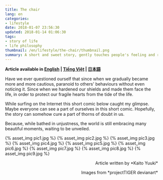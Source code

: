 ```yaml
---
title: The chair
lang: en
categories:
- lifestyle
date: 2018-01-07 23:56:30
updated: 2018-01-14 01:06:30
tags: 
- story of life
- life philosophy
thumbnail: /en/lifestyle/the-chair/thumbnail.png
summary: A short and sweet story, gently touches people's feeling and reminds them that the world is not only filled by negative thoughts and intentions. 
---
```


**Article available in [English](https://tsukie.com/en/lifestyle/the-chair/) | [Tiếng Việt](https://tsukie.com/vi/cuoc-song/cai-ghe/) | [日本語](https://tsukie.com/ja/jinsei-seikatsu/isu-monogatari/)**

Have we ever questioned ourself that since when we gradually became more and more cautious, paranoid to others' behaviours without even noticing it. Since when we hardened our shields and made them face the life, in order to protect our fragile hearts from the tide of the life.  

While surfing on the Internet this short comic below caught my glimpse. Maybe everyone can see a part of ourselves in this short comic. Hopefully, the story can somehow cure a part of thorns of doubt in us.

Because, while bathed in unjustness, the world is still embracing many beautiful moments, waiting to be unveiled.

{% asset_img pic1.jpg %}
{% asset_img pic2.jpg %}
{% asset_img pic3.jpg %}
{% asset_img pic4.jpg %}
{% asset_img pic5.jpg %}
{% asset_img pic6.jpg %}
{% asset_img pic7.jpg %}
{% asset_img pic8.jpg %}
{% asset_img pic9.jpg %}

<p style="text-align:right">Article written by *Kaito Yuuki*</p><p style="text-align:right">Images from *projectTIGER devianart*</p>
